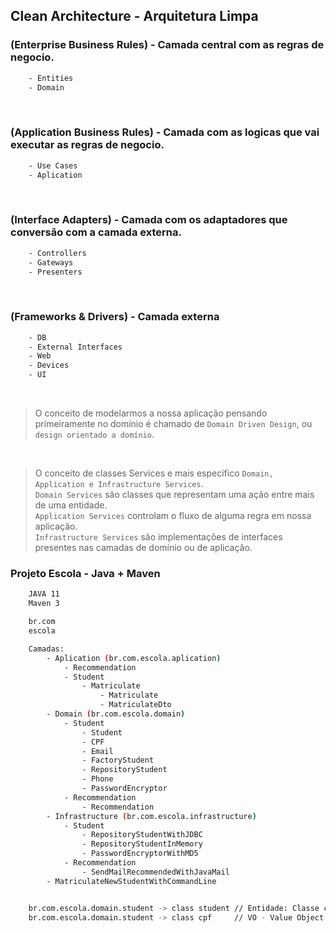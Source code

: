 ## Clean Architecture - Arquitetura Limpa

### (Enterprise Business Rules) - Camada central com as regras de negocio.

```sh
    - Entities
	- Domain
```

<br>

### (Application Business Rules) - Camada com as logicas que vai executar as regras de negocio.

```sh
    - Use Cases
	- Aplication
```

<br>

### (Interface Adapters) - Camada com os adaptadores que conversão com a camada externa.

```sh
    - Controllers
    - Gateways
    - Presenters
```

<br>

### (Frameworks & Drivers) - Camada externa

```sh
    - DB
    - External Interfaces
    - Web
    - Devices
    - UI
```

<br>

> O conceito de modelarmos a nossa aplicação pensando primeiramente no domínio é chamado de `Domain Driven Design`, ou `design orientado a domínio`. <br>

  <br>
  
 > O conceito de classes Services e mais especifico `Domain, Application e Infrastructure Services`. <br>
 > `Domain Services` são classes que representam uma ação entre mais de uma entidade. <br>
 > `Application Services` controlam o fluxo de alguma regra em nossa aplicação. <br>
 > `Infrastructure Services` são implementações de interfaces presentes nas camadas de domínio ou de aplicação. <br>
 
 
 
### Projeto Escola - Java + Maven

```sh
    JAVA 11
    Maven 3

    br.com
    escola

	Camadas:
		- Aplication (br.com.escola.aplication)
			- Recommendation
			- Student
				- Matriculate
					- Matriculate
					- MatriculateDto
		- Domain (br.com.escola.domain)
			- Student
				- Student
				- CPF
				- Email
				- FactoryStudent
				- RepositoryStudent
				- Phone
				- PasswordEncryptor
			- Recommendation
                - Recommendation
		- Infrastructure (br.com.escola.infrastructure)
			- Student
				- RepositoryStudentWithJDBC
				- RepositoryStudentInMemory
				- PasswordEncryptorWithMD5
			- Recommendation
				- SendMailRecommendedWithJavaMail
		- MatriculateNewStudentWithCommandLine


	br.com.escola.domain.student -> class student // Entidade: Classe com um identificador unico ex: aluno (cpf)
	br.com.escola.domain.student -> class cpf     // VO - Value Object: Classe sem identificador unitáro ou id
```

<br>
